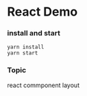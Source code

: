 # React Demo

### install and start
```cmd=
yarn install
yarn start
```


### Topic
react commponent layout
